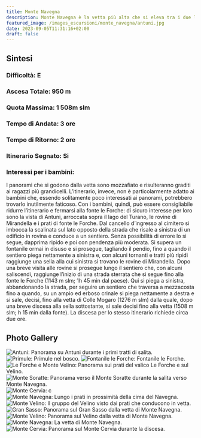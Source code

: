 ```yaml
---
title: Monte Navegna
description: Monte Navegna è la vetta più alta che si eleva tra i due laghi del Salto e del Turano e rappresenta un magnifico punto panoramico dal quale si possono ammirare alcune tra le più importanti catene montuose dell’Appennini Centrale, come il Velino e il Gran sasso.
featured_image: /images_escursioni/monte_navegna/antuni.jpg
date: 2023-09-05T11:31:16+02:00
draft: false
---
```



## Sintesi
### Difficoltà: E
### Ascesa Totale: 950 m
### Quota Massima: 1 508m slm
### Tempo di Andata: 3 ore
### Tempo di Ritorno: 2 ore
### Itinerario Segnato: Si
### Interessi per i bambini:
 I panorami che si godono dalla vetta sono mozzafiato e risulteranno graditi ai ragazzi più grandicelli. L’itinerario, invece, non è particolarmente adatto ai bambini che, essendo solitamente poco interessati ai panorami, potrebbero trovarlo inutilmente faticoso. Con i bambini, quindi, può essere consigliabile ridurre l’itinerario e fermarsi alla fonte le Forche: di sicuro interesse per loro sono la vista di Antuni, arroccata sopra il lago del Turano, le rovine di Mirandella e i prati di fonte le Forche.
Dal cancello d’ingresso al cimitero si imbocca la scalinata sul lato opposto della strada che risale a sinistra di un edificio in rovina e conduce a un sentiero. Senza possibilità di errore lo si segue, dapprima ripido e poi con pendenza più moderata. Si supera un fontanile ormai in disuso e si prosegue, tagliando il pendio, fino a quando il sentiero piega nettamente a sinistra e, con alcuni tornanti e tratti più ripidi raggiunge una sella alla cui sinistra si trovano le rovine di Mirandella.
Dopo una breve visita alle rovine si prosegue lungo il sentiero che, con alcuni saliscendi, raggiunge l’inizio di una strada sterrata che si segue fino alla fonte le Forche (1143 m slm; 1h 45 min dal paese).
Qui si piega a sinistra, abbandonando la strada, per seguire un sentiero che traversa a mezzacosta fino a quando, su un ampio ed erboso crinale si piega nettamente a destra e si sale, decisi, fino alla vetta di Colle Mogaro (1276 m slm) dalla quale, dopo una breve discesa alla sella sottostante, si sale decisi fino alla vetta (1508 m slm; h 15 min dalla fonte).
La discesa per lo stesso itinerario richiede circa due ore.



## Photo Gallery
![](/images_escursioni/monte_navegna/antuni.jpg "Antuni: Panorama su Antuni durante i primi tratti di salita.")  ![](/images_escursioni/monte_navegna/primule.jpg "Primule: Primule nel bosco.")  ![](/images_escursioni/monte_navegna/fontanile_le_forche.jpg "Fontanile le Forche: Fontanile le Forche.")  ![](/images_escursioni/monte_navegna/le_forche_e_monte_velino.jpg "Le Forche e Monte Velino: Panorama sui prati del valico Le Forche e sul Velino.")  ![](/images_escursioni/monte_navegna/monte_soratte.jpg "Monte Soratte: Panorama verso il Monte Soratte durante la salita verso Monte Navegna.")  ![](/images_escursioni/monte_navegna/monte_cervia.jpg "Monte Cervia: c")  ![](/images_escursioni/monte_navegna/monte_navegna.jpg "Monte Navegna: Lungo i prati in prossimità della cima del Navegna.")  ![](/images_escursioni/monte_navegna/monte_velino.jpg "Monte Velino: Il gruppo del Velino visto dai prati che conducono in vetta.")  ![](/images_escursioni/monte_navegna/gran_sasso.jpg "Gran Sasso: Panorama sul Gran Sasso dalla vetta di Monte Navegna.")  ![](/images_escursioni/monte_navegna/monte_velino.jpg "Monte Velino: Panorama sul Velino dalla vetta di Monte Navegna.")  ![](/images_escursioni/monte_navegna/monte_navegna.jpg "Monte Navegna: La vetta di Monte Navegna.")  ![](/images_escursioni/monte_navegna/monte_cervia.jpg "Monte Cervia: Panorama sul Monte Cervia durante la discesa.")  